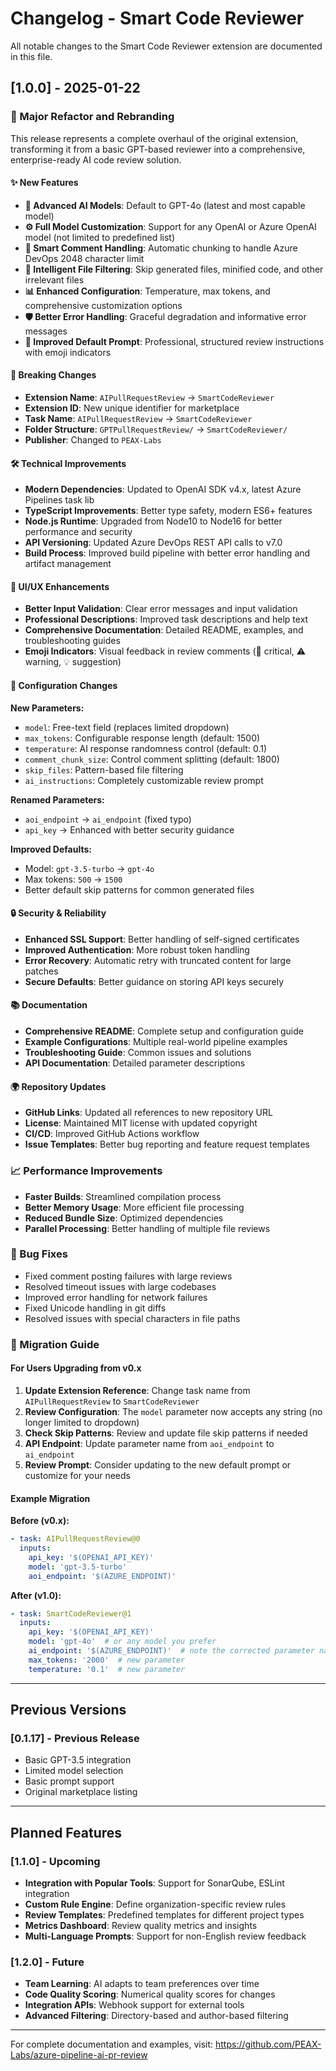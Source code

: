 # Changelog - Smart Code Reviewer

All notable changes to the Smart Code Reviewer extension are documented in this file.

## [1.0.0] - 2025-01-22

### 🚀 Major Refactor and Rebranding

This release represents a complete overhaul of the original extension, transforming it from a basic GPT-based reviewer into a comprehensive, enterprise-ready AI code review solution.

#### ✨ New Features

- **🧠 Advanced AI Models**: Default to GPT-4o (latest and most capable model)
- **⚙️ Full Model Customization**: Support for any OpenAI or Azure OpenAI model (not limited to predefined list)
- **💬 Smart Comment Handling**: Automatic chunking to handle Azure DevOps 2048 character limit
- **🎯 Intelligent File Filtering**: Skip generated files, minified code, and other irrelevant files
- **📊 Enhanced Configuration**: Temperature, max tokens, and comprehensive customization options
- **🛡️ Better Error Handling**: Graceful degradation and informative error messages
- **🔧 Improved Default Prompt**: Professional, structured review instructions with emoji indicators

#### 🔄 Breaking Changes

- **Extension Name**: `AIPullRequestReview` → `SmartCodeReviewer`
- **Extension ID**: New unique identifier for marketplace
- **Task Name**: `AIPullRequestReview` → `SmartCodeReviewer`
- **Folder Structure**: `GPTPullRequestReview/` → `SmartCodeReviewer/`
- **Publisher**: Changed to `PEAX-Labs`

#### 🛠️ Technical Improvements

- **Modern Dependencies**: Updated to OpenAI SDK v4.x, latest Azure Pipelines task lib
- **TypeScript Improvements**: Better type safety, modern ES6+ features
- **Node.js Runtime**: Upgraded from Node10 to Node16 for better performance and security
- **API Versioning**: Updated Azure DevOps REST API calls to v7.0
- **Build Process**: Improved build pipeline with better error handling and artifact management

#### 🎨 UI/UX Enhancements

- **Better Input Validation**: Clear error messages and input validation
- **Professional Descriptions**: Improved task descriptions and help text
- **Comprehensive Documentation**: Detailed README, examples, and troubleshooting guides
- **Emoji Indicators**: Visual feedback in review comments (🚨 critical, ⚠️ warning, 💡 suggestion)

#### 🔧 Configuration Changes

**New Parameters:**
- `model`: Free-text field (replaces limited dropdown)
- `max_tokens`: Configurable response length (default: 1500)
- `temperature`: AI response randomness control (default: 0.1)
- `comment_chunk_size`: Control comment splitting (default: 1800)
- `skip_files`: Pattern-based file filtering
- `ai_instructions`: Completely customizable review prompt

**Renamed Parameters:**
- `aoi_endpoint` → `ai_endpoint` (fixed typo)
- `api_key` → Enhanced with better security guidance

**Improved Defaults:**
- Model: `gpt-3.5-turbo` → `gpt-4o`
- Max tokens: `500` → `1500`
- Better default skip patterns for common generated files

#### 🔒 Security & Reliability

- **Enhanced SSL Support**: Better handling of self-signed certificates
- **Improved Authentication**: More robust token handling
- **Error Recovery**: Automatic retry with truncated content for large patches
- **Secure Defaults**: Better guidance on storing API keys securely

#### 📚 Documentation

- **Comprehensive README**: Complete setup and configuration guide
- **Example Configurations**: Multiple real-world pipeline examples
- **Troubleshooting Guide**: Common issues and solutions
- **API Documentation**: Detailed parameter descriptions

#### 🌍 Repository Updates

- **GitHub Links**: Updated all references to new repository URL
- **License**: Maintained MIT license with updated copyright
- **CI/CD**: Improved GitHub Actions workflow
- **Issue Templates**: Better bug reporting and feature request templates

### 📈 Performance Improvements

- **Faster Builds**: Streamlined compilation process
- **Better Memory Usage**: More efficient file processing
- **Reduced Bundle Size**: Optimized dependencies
- **Parallel Processing**: Better handling of multiple file reviews

### 🐛 Bug Fixes

- Fixed comment posting failures with large reviews
- Resolved timeout issues with large codebases
- Improved error handling for network failures
- Fixed Unicode handling in git diffs
- Resolved issues with special characters in file paths

### 🔄 Migration Guide

#### For Users Upgrading from v0.x

1. **Update Extension Reference**: Change task name from `AIPullRequestReview` to `SmartCodeReviewer`
2. **Review Configuration**: The `model` parameter now accepts any string (no longer limited to dropdown)
3. **Check Skip Patterns**: Review and update file skip patterns if needed
4. **API Endpoint**: Update parameter name from `aoi_endpoint` to `ai_endpoint`
5. **Review Prompt**: Consider updating to the new default prompt or customize for your needs

#### Example Migration

**Before (v0.x):**
```yaml
- task: AIPullRequestReview@0
  inputs:
    api_key: '$(OPENAI_API_KEY)'
    model: 'gpt-3.5-turbo'
    aoi_endpoint: '$(AZURE_ENDPOINT)'
```

**After (v1.0):**
```yaml
- task: SmartCodeReviewer@1
  inputs:
    api_key: '$(OPENAI_API_KEY)'
    model: 'gpt-4o'  # or any model you prefer
    ai_endpoint: '$(AZURE_ENDPOINT)'  # note the corrected parameter name
    max_tokens: '2000'  # new parameter
    temperature: '0.1'  # new parameter
```

---

## Previous Versions

### [0.1.17] - Previous Release
- Basic GPT-3.5 integration
- Limited model selection
- Basic prompt support
- Original marketplace listing

---

## Planned Features

### [1.1.0] - Upcoming
- **Integration with Popular Tools**: Support for SonarQube, ESLint integration
- **Custom Rule Engine**: Define organization-specific review rules
- **Review Templates**: Predefined templates for different project types
- **Metrics Dashboard**: Review quality metrics and insights
- **Multi-Language Prompts**: Support for non-English review feedback

### [1.2.0] - Future
- **Team Learning**: AI adapts to team preferences over time
- **Code Quality Scoring**: Numerical quality scores for changes
- **Integration APIs**: Webhook support for external tools
- **Advanced Filtering**: Directory-based and author-based filtering

---

For complete documentation and examples, visit: https://github.com/PEAX-Labs/azure-pipeline-ai-pr-review

